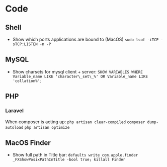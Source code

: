 # Code
## Shell
* Show which ports applications are bound to (MacOS) `sudo lsof -iTCP -sTCP:LISTEN -n -P`

## MySQL
* Show charsets for mysql client + server: `SHOW VARIABLES WHERE Variable_name LIKE 'character\_set\_%' OR Variable_name LIKE 'collation%';`

## PHP
### Laravel
When composer is acting up:
`php artisan clear-compiled`
`composer dump-autoload`
`php artisan optimize`


## MacOS Finder 
* Show full path in Title bar: `defaults write com.apple.finder _FXShowPosixPathInTitle -bool true; killall Finder`
